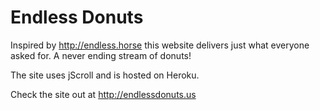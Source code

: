 # Endless Donuts

Inspired by http://endless.horse this website delivers just what everyone asked for.  A never ending stream of donuts!

The site uses jScroll and is hosted on Heroku.

Check the site out at http://endlessdonuts.us